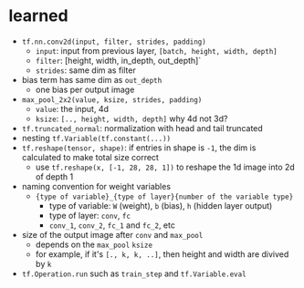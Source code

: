 # learned

- `tf.nn.conv2d(input, filter, strides, padding)`
  - `input`: input from previous layer, `[batch, height, width, depth]`
  - `filter`: [height, width, in_depth, out_depth]`
  - `strides`: same dim as filter
- bias term has same dim as `out_depth`
  - one bias per output image
- `max_pool_2x2(value, ksize, strides, padding)`
  - `value`: the input, 4d
  - `ksize`: `[.., height, width, depth]` why 4d not 3d?
- `tf.truncated_normal`: normalization with head and tail truncated
- nesting `tf.Variable(tf.constant(...))`
- `tf.reshape(tensor, shape)`: if entries in shape is `-1`, the dim is calculated to make total size correct
  - use `tf.reshape(x, [-1, 28, 28, 1])` to reshape the 1d image into 2d of depth 1
- naming convention for weight variables
  - `{type of variable}_{type of layer}{number of the variable type}`
    - type of variable: `W` (weight), `b` (bias), `h` (hidden layer output)
    - type of layer: `conv`, `fc`
    - `conv_1`, `conv_2`, `fc_1` and `fc_2`, etc
- size of the output image after `conv` and `max_pool`
  - depends on the `max_pool` `ksize`
  - for example, if it's `[., k, k, ..]`, then height and width are divived by `k`
- `tf.Operation.run` such as `train_step` and `tf.Variable.eval`
